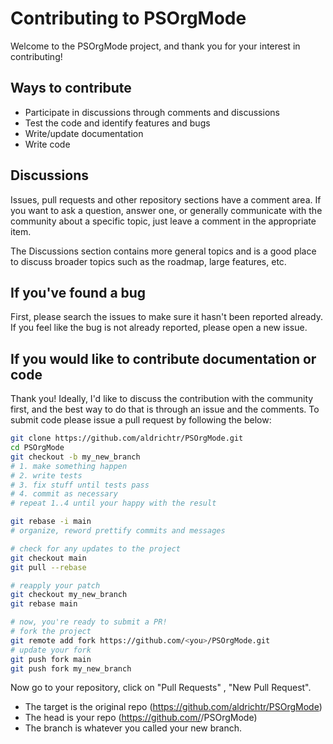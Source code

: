 # Contributing to PSOrgMode

Welcome to the PSOrgMode project, and thank you for your interest in contributing!

## Ways to contribute

- Participate in discussions through comments and discussions
- Test the code and identify features and bugs
- Write/update documentation
- Write code

## Discussions

Issues, pull requests and other repository sections have a comment area.  If you
want to ask a question, answer one, or generally communicate with the community
about a specific topic, just leave a comment in the appropriate item.

The Discussions section contains more general topics and is a good place to
discuss broader topics such as the roadmap, large features, etc.

## If you've found a bug

First, please search the issues to make sure it hasn't been reported already. If
you feel like the bug is not already reported, please open a new issue.

## If you would like to contribute documentation or code

Thank you!  Ideally, I'd like to discuss the contribution with the community first,
and the best way to do that is through an issue and the comments.  To submit code
please issue a pull request by following the below:

```sh
git clone https://github.com/aldrichtr/PSOrgMode.git
cd PSOrgMode
git checkout -b my_new_branch
# 1. make something happen
# 2. write tests
# 3. fix stuff until tests pass
# 4. commit as necessary
# repeat 1..4 until your happy with the result

git rebase -i main
# organize, reword prettify commits and messages

# check for any updates to the project
git checkout main
git pull --rebase

# reapply your patch
git checkout my_new_branch
git rebase main

# now, you're ready to submit a PR!
# fork the project
git remote add fork https://github.com/<you>/PSOrgMode.git
# update your fork
git push fork main
git push fork my_new_branch
```

Now go to your repository, click on "Pull Requests" , "New Pull Request".

- The target is the original repo (https://github.com/aldrichtr/PSOrgMode)
- The head is your repo (https://github.com/<you>/PSOrgMode)
- The branch is whatever you called your new branch.
